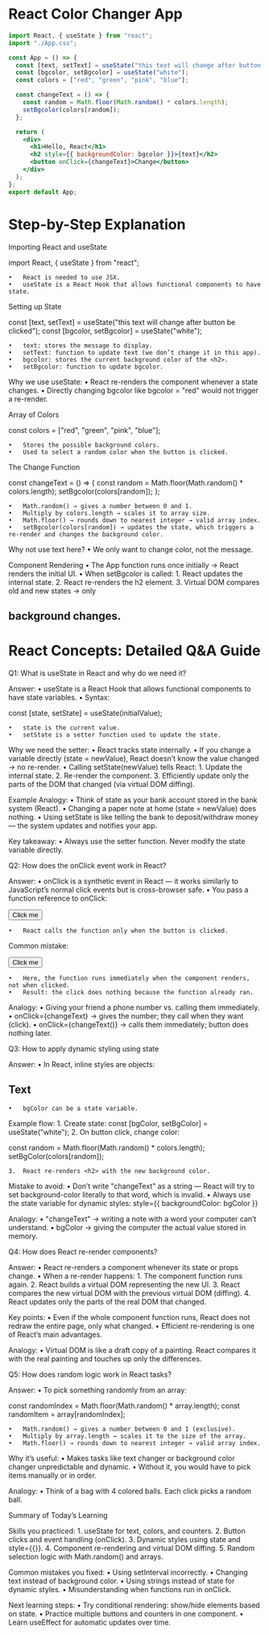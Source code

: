 

# React Color Changer App

```jsx
import React, { useState } from "react";
import "./App.css";

const App = () => {
  const [text, setText] = useState("this text will change after button be clicked");
  const [bgcolor, setBgcolor] = useState("white");
  const colors = ["red", "green", "pink", "blue"];

  const changeText = () => {
    const random = Math.floor(Math.random() * colors.length);
    setBgcolor(colors[random]);
  };

  return (
    <div>
      <h1>Hello, React</h1>
      <h2 style={{ backgroundColor: bgcolor }}>{text}</h2>
      <button onClick={changeText}>Change</button>
    </div>
  );
};
export default App;

```



# Step-by-Step Explanation

Importing React and useState

import React, { useState } from "react";

	•	React is needed to use JSX.
	•	useState is a React Hook that allows functional components to have state.


Setting up State

const [text, setText] = useState("this text will change after button be clicked");
const [bgcolor, setBgcolor] = useState("white");

	•	text: stores the message to display.
	•	setText: function to update text (we don’t change it in this app).
	•	bgcolor: stores the current background color of the <h2>.
	•	setBgcolor: function to update bgcolor.

Why we use useState:
	•	React re-renders the component whenever a state changes.
	•	Directly changing bgcolor like bgcolor = "red" would not trigger a re-render.



Array of Colors

const colors = ["red", "green", "pink", "blue"];

	•	Stores the possible background colors.
	•	Used to select a random color when the button is clicked.


The Change Function

const changeText = () => {
  const random = Math.floor(Math.random() * colors.length);
  setBgcolor(colors[random]);
};

	•	Math.random() → gives a number between 0 and 1.
	•	Multiply by colors.length → scales it to array size.
	•	Math.floor() → rounds down to nearest integer → valid array index.
	•	setBgcolor(colors[random]) → updates the state, which triggers a re-render and changes the background color.

Why not use text here?
	•	We only want to change color, not the message.






Component Rendering
	•	The App function runs once initially → React renders the initial UI.
	•	When setBgcolor is called:
	1.	React updates the internal state.
	2.	React re-renders the h2 element.
	3.	Virtual DOM compares old and new states → only <h2> background changes.







# React Concepts: Detailed Q&A Guide



Q1: What is useState in React and why do we need it?

Answer:
	•	useState is a React Hook that allows functional components to have state variables.
	•	Syntax:

const [state, setState] = useState(initialValue);

	•	state is the current value.
	•	setState is a setter function used to update the state.

Why we need the setter:
	•	React tracks state internally.
	•	If you change a variable directly (state = newValue), React doesn’t know the value changed → no re-render.
	•	Calling setState(newValue) tells React:
	1.	Update the internal state.
	2.	Re-render the component.
	3.	Efficiently update only the parts of the DOM that changed (via virtual DOM diffing).

Example Analogy:
	•	Think of state as your bank account stored in the bank system (React).
	•	Changing a paper note at home (state = newValue) does nothing.
	•	Using setState is like telling the bank to deposit/withdraw money — the system updates and notifies your app.

Key takeaway:
	•	Always use the setter function. Never modify the state variable directly.



Q2: How does the onClick event work in React?

Answer:
	•	onClick is a synthetic event in React — it works similarly to JavaScript’s normal click events but is cross-browser safe.
	•	You pass a function reference to onClick:

<button onClick={changeText}>Click me</button>

	•	React calls the function only when the button is clicked.

Common mistake:

<button onClick={changeText()}>Click me</button>

	•	Here, the function runs immediately when the component renders, not when clicked.
	•	Result: the click does nothing because the function already ran.

Analogy:
	•	Giving your friend a phone number vs. calling them immediately.
	•	onClick={changeText} → gives the number; they call when they want (click).
	•	onClick={changeText()} → calls them immediately; button does nothing later.


Q3: How to apply dynamic styling using state

Answer:
	•	In React, inline styles are objects:

<h2 style={{ backgroundColor: bgColor }}>Text</h2>

	•	bgColor can be a state variable.

Example flow:
	1.	Create state: const [bgColor, setBgColor] = useState("white");
	2.	On button click, change color:

const random = Math.floor(Math.random() * colors.length);
setBgColor(colors[random]);

	3.	React re-renders <h2> with the new background color.

Mistake to avoid:
	•	Don’t write "changeText" as a string — React will try to set background-color literally to that word, which is invalid.
	•	Always use the state variable for dynamic styles: style={{ backgroundColor: bgColor }}

Analogy:
	•	"changeText" → writing a note with a word your computer can’t understand.
	•	bgColor → giving the computer the actual value stored in memory.



Q4: How does React re-render components?

Answer:
	•	React re-renders a component whenever its state or props change.
	•	When a re-render happens:
	1.	The component function runs again.
	2.	React builds a virtual DOM representing the new UI.
	3.	React compares the new virtual DOM with the previous virtual DOM (diffing).
	4.	React updates only the parts of the real DOM that changed.

Key points:
	•	Even if the whole component function runs, React does not redraw the entire page, only what changed.
	•	Efficient re-rendering is one of React’s main advantages.

Analogy:
	•	Virtual DOM is like a draft copy of a painting. React compares it with the real painting and touches up only the differences.



Q5: How does random logic work in React tasks?

Answer:
	•	To pick something randomly from an array:

const randomIndex = Math.floor(Math.random() * array.length);
const randomItem = array[randomIndex];

	•	Math.random() → gives a number between 0 and 1 (exclusive).
	•	Multiply by array.length → scales it to the size of the array.
	•	Math.floor() → rounds down to nearest integer → valid array index.

Why it’s useful:
	•	Makes tasks like text changer or background color changer unpredictable and dynamic.
	•	Without it, you would have to pick items manually or in order.

Analogy:
	•	Think of a bag with 4 colored balls. Each click picks a random ball.



Summary of Today’s Learning

Skills you practiced:
	1.	useState for text, colors, and counters.
	2.	Button clicks and event handling (onClick).
	3.	Dynamic styles using state and style={{}}.
	4.	Component re-rendering and virtual DOM diffing.
	5.	Random selection logic with Math.random() and arrays.

Common mistakes you fixed:
	•	Using setInterval incorrectly.
	•	Changing text instead of background color.
	•	Using strings instead of state for dynamic styles.
	•	Misunderstanding when functions run in onClick.

Next learning steps:
	•	Try conditional rendering: show/hide elements based on state.
	•	Practice multiple buttons and counters in one component.
	•	Learn useEffect for automatic updates over time.


